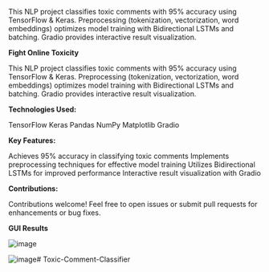 
This NLP project classifies toxic comments with 95% accuracy using TensorFlow & Keras. Preprocessing (tokenization, vectorization, word embeddings) optimizes model training with Bidirectional LSTMs and batching. Gradio provides interactive result visualization.

**Fight Online Toxicity**

This NLP project classifies toxic comments with 95% accuracy using TensorFlow & Keras. Preprocessing (tokenization, vectorization, word embeddings) optimizes model training with Bidirectional LSTMs and batching. Gradio provides interactive result visualization.

**Technologies Used:**

TensorFlow Keras Pandas NumPy Matplotlib Gradio

**Key Features:**

Achieves 95% accuracy in classifying toxic comments Implements preprocessing techniques for effective model training Utilizes Bidirectional LSTMs for improved performance Interactive result visualization with Gradio

**Contributions:**

Contributions welcome! Feel free to open issues or submit pull requests for enhancements or bug fixes.

**GUI Results**

![image](https://github.com/Akshita7844/Toxic-Comment-Classifier/assets/167016134/fc833646-2203-4a5b-9c0b-7f0318a38da0)

![image](https://github.com/Akshita7844/Toxic-Comment-Classifier/assets/167016134/9b481963-02e5-4240-a8a6-cc60360915c8)# Toxic-Comment-Classifier

